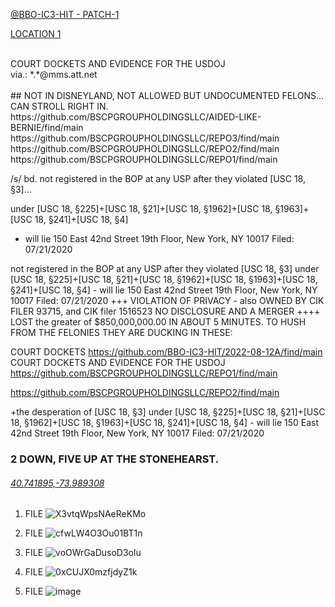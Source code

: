 [@BBO-IC3-HIT - PATCH-1](https://github.com/BSCPGROUPHOLDINGSLLC/BBO-IC3-HIT/blob/patch-1/README.md)


[LOCATION 1](https://github.com/BSCPGROUPHOLDINGSLLC/REPO1/raw/bdc3986eccdc81766e55e2ee1d440c8b7140c8c9/MUGSHOTS%20OF%20STONEHEARST%20ASYLUM.pdf)

<br>
COURT DOCKETS AND EVIDENCE FOR THE USDOJ<br>
via.: *.*@mms.att.net<br>
<br>
## NOT IN DISNEYLAND, NOT ALLOWED BUT UNDOCUMENTED FELONS... CAN STROLL RIGHT IN.
https://github.com/BSCPGROUPHOLDINGSLLC/AIDED-LIKE-BERNIE/find/main<br>
https://github.com/BSCPGROUPHOLDINGSLLC/REPO3/find/main<br>
https://github.com/BSCPGROUPHOLDINGSLLC/REPO2/find/main<br>
https://github.com/BSCPGROUPHOLDINGSLLC/REPO1/find/main<br>

/s/ bd.
not registered in the BOP at any USP after they violated 
[USC 18, §3]…

under [USC 18, §225]+[USC 18, §21]+[USC 18, §1962]+[USC 18, §1963]+[USC 18, §241]+[USC 18, §4]
- will lie 150 East 42nd Street 19th Floor, New York, NY 10017 Filed: 07/21/2020

not registered in the BOP at any USP after they violated [USC 18, §3]  under  [USC 18, §225]+[USC 18, §21]+[USC 18, §1962]+[USC 18, §1963]+[USC 18, §241]+[USC 18, §4] - will lie  150 East 42nd Street 19th Floor, New York, NY 10017 Filed: 07/21/2020
+++
VIOLATION OF PRIVACY - also OWNED BY CIK FILER 93715, and CIK filer 1516523 NO DISCLOSURE AND A MERGER
++++
LOST the greater of $850,000,000.00 IN ABOUT 5 MINUTES.
TO HUSH FROM THE FELONIES THEY ARE DUCKING IN THESE:

COURT DOCKETS
https://github.com/BBO-IC3-HIT/2022-08-12A/find/main
COURT DOCKETS AND EVIDENCE FOR THE USDOJ
https://github.com/BSCPGROUPHOLDINGSLLC/REPO1/find/main

https://github.com/BSCPGROUPHOLDINGSLLC/REPO2/find/main

+the desperation of [USC 18, §3]
under  [USC 18, §225]+[USC 18, §21]+[USC 18, §1962]+[USC 18, §1963]+[USC 18, §241]+[USC 18, §4] - will lie
150 East 42nd Street 19th Floor, New York, NY 10017 Filed: 07/21/2020

### 2 DOWN, FIVE UP AT THE STONEHEARST.

###### [40.741895,-73.989308](https://github.com/BSCPGROUPHOLDINGSLLC/REPO1/blob/10b69e2a8d6a269bad9c75d12a5416af918af4e1/MUGSHOTS%20OF%20what%20remains%20at%20STONEHEARST.pdf)

1. FILE
![X3vtqWpsNAeReKMo](https://user-images.githubusercontent.com/70865813/184585326-8c2dd390-e774-483a-afb8-0cd92ee16898.png)

2. FILE
![cfwLW4O3Ou01BT1n](https://user-images.githubusercontent.com/70865813/184585392-7040597d-f3f2-43d7-829b-ecbd887883b2.png)

3. FILE
![voOWrGaDusoD3olu](https://user-images.githubusercontent.com/70865813/184585405-6a537eaf-6b17-44e8-9e97-9a4dc9592377.png)

4. FILE
![0xCUJX0mzfjdyZ1k](https://user-images.githubusercontent.com/70865813/184585422-8467996c-241d-4168-993a-fc3261cc0b91.png)

5. FILE
![image](https://user-images.githubusercontent.com/70865813/184588753-d7e0820f-5bba-4679-8b67-91b03fc33baa.png)



